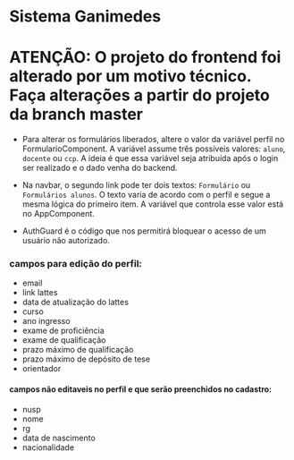# Sistema Ganimedes

# ATENÇÃO: O projeto do frontend foi alterado por um motivo técnico. Faça alterações a partir do projeto da branch master

- Para alterar os formulários liberados, altere o valor da variável perfil no FormularioComponent. A variável assume três possíveis valores: `aluno`, `docente` ou `ccp`. A ideia é que essa variável seja atribuída após o login ser realizado e o dado venha do backend.

- Na navbar, o segundo link pode ter dois textos: `Formulário` ou `Formulários alunos`. O texto varia de acordo com o perfil e segue a mesma lógica do primeiro item. A variável que controla esse valor está no AppComponent.

- AuthGuard é o código que nos permitirá bloquear o acesso de um usuário não autorizado.

### campos para edição do perfil:
- email
- link lattes
- data de atualização do lattes
- curso
- ano ingresso
- exame de proficiência
- exame de qualificação
- prazo máximo de qualificação
- prazo máximo de depósito de tese
- orientador

#### campos não editaveis no perfil e que serão preenchidos no cadastro:
- nusp
- nome
- rg
- data de nascimento
- nacionalidade